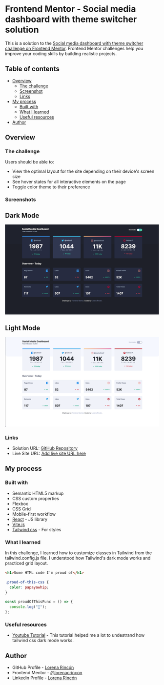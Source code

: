 # Frontend Mentor - Social media dashboard with theme switcher solution

This is a solution to the [Social media dashboard with theme switcher challenge on Frontend Mentor](https://www.frontendmentor.io/challenges/social-media-dashboard-with-theme-switcher-6oY8ozp_H). Frontend Mentor challenges help you improve your coding skills by building realistic projects.

## Table of contents

- [Overview](#overview)
  - [The challenge](#the-challenge)
  - [Screenshot](#screenshot)
  - [Links](#links)
- [My process](#my-process)
  - [Built with](#built-with)
  - [What I learned](#what-i-learned)
  - [Useful resources](#useful-resources)
- [Author](#author)

## Overview

### The challenge

Users should be able to:

- View the optimal layout for the site depending on their device's screen size
- See hover states for all interactive elements on the page
- Toggle color theme to their preference

### Screenshots

## Dark Mode

![](./src/assets/images/Screenshot-dark.png)

## Light Mode

![](./src/assets/images/Screenshot-light.png)

### Links

- Solution URL: [GitHub Repository](https://github.com/lorenacrincon/social-media-dashboard-with-theme-switcher)
- Live Site URL: [Add live site URL here](https://your-live-site-url.com)

## My process

### Built with

- Semantic HTML5 markup
- CSS custom properties
- Flexbox
- CSS Grid
- Mobile-first workflow
- [React](https://reactjs.org/) - JS library
- [Vite.js](https://vitejs.dev/)
- [Tailwind css](https://tailwindcss.com/) - For styles

### What I learned

In this challenge, I learned how to customize classes in Tailwind from the tailwind.config.js file. I understood how Tailwind's dark mode works and practiced grid layout.

```html
<h1>Some HTML code I'm proud of</h1>
```

```css
.proud-of-this-css {
  color: papayawhip;
}
```

```js
const proudOfThisFunc = () => {
  console.log("🎉");
};
```

### Useful resources

- [Youtube Tutorial](https://www.youtube.com/watch?v=VylXkPy-MIc) - This tutorial helped me a lot to undestrand how tailwind css dark mode works.

## Author

- GitHub Profile - [Lorena Rincón](https://github.com/lorenacrincon)
- Frontend Mentor - [@lorenacrincon](https://www.frontendmentor.io/profile/lorenacrincon)
- Linkedin Profile - [Lorena Rincón](https://www.linkedin.com/in/lore-rincon)
